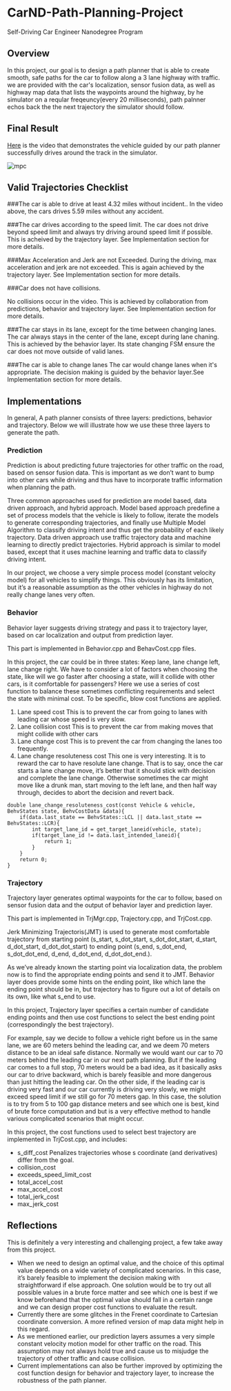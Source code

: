 # CarND-Path-Planning-Project
Self-Driving Car Engineer Nanodegree Program


## Overview
In this project, our goal is to design a path planner that is able to create smooth, safe paths for the car to follow along a 3 lane highway with traffic.  
we are provided with the car's localization, sensor fusion data, as well as highway map data that lists the waypoints around the highway, by he simulator on a reqular freqeuncy(every 20 milliseconds), path palnner echos back the the next trajectory the simulator should follow.

## Final Result  

[Here](https://youtu.be/VhpZXRPkfrs) is the video that demonstrates the vehicle guided by our path planner successfully drives around the track in the simulator.

![mpc](./mpc.png)

## Valid Trajectories Checklist  

###The car is able to drive at least 4.32 miles without incident..
In the video above, the cars drives 5.59 miles without any accident.

###The car drives according to the speed limit.
The car does not drive beyond speed limit and always try driving around speed limit if possible. This is acheived by the trajectory layer. See Implementation section for more details.

###Max Acceleration and Jerk are not Exceeded.
During the driving, max acceleration and jerk are not exceeded. This is again achieved by the trajectory layer. See Implementation section for more details.

###Car does not have collisions.

No collisions occur in the video. This is achieved by collaboration from predictions, behavior and trajectory layer. See Implementation section for more details.

###The car stays in its lane, except for the time between changing lanes.
The car always stays in the center of the lane, except during lane chaning. This is achieved by the behavior layer. Its state changing FSM ensure the car does not move outside of valid lanes.

###The car is able to change lanes
The car would change lanes when it's appropriate. The decision making is guided by the behavior layer.See Implementation section for more details.


## Implementations

In general, A path planner consists of three layers: predictions, behavior and trajectory. Below we will illustrate how we use these three layers to generate the path.

###  Prediction
Prediction is about predicting future trajectories for other traffic on the road, based on sensor fusion data. This is important as we don’t want to bump into other cars while driving and thus have to incorporate traffic information when planning the path.

Three common approaches used for prediction are model based, data driven approach, and hybrid approach. Model based approach predefine a set of process models that the vehicle is likely to follow, iterate the models to generate corresponding trajectories, and finally use Multiple Model Algorithm to classify driving intent and thus get the probability of each likely trajectory. Data driven approach use traffic trajectory data and machine learning to directly predict trajectories. Hybrid approach is similar to model based, except that it uses machine learning and traffic data to classify driving intent.

In our project, we choose a very simple process model (constant velocity model) for all vehicles to simplify things. This obviously has its limitation, but it’s a reasonable assumption as the other vehicles in highway do not really change lanes very often. 

### Behavior

Behavior layer suggests driving strategy and pass it to trajectory layer, based on car localization and output from prediction layer.

This part is implemented in Behavior.cpp and BehavCost.cpp files.

In this project, the car could be in three states: Keep lane, lane change left, lane change right. We have to consider a lot of factors when choosing the state, like will we go faster after choosing a state, will it collide with other cars, is it comfortable for passengers?  Here we use a series of cost function to balance these sometimes conflicting requirements and select the state with minimal cost. To be specific, blow cost functions are applied.

1.	Lane speed cost
This is to prevent the car from going to lanes with leading car whose speed is very slow.
2.	Lane collision cost
This is to prevent the car from making moves that might collide with other cars
3.	Lane change cost
This is to prevent the car from changing the lanes too frequently.
4.	Lane change resoluteness cost
This one is very interesting. It is to reward the car to have resolute lane change. That is to say, once the car starts a lane change move, it’s better that it should stick with decision and complete the lane change. Otherwise sometimes the car might move like a drunk man, start moving to the left lane, and then half way through, decides to abort the decision and revert back.  

```
double lane_change_resoluteness_cost(const Vehicle & vehicle, BehvStates state, BehvCostData &data){
	if(data.last_state == BehvStates::LCL || data.last_state == BehvStates::LCR){
		int target_lane_id = get_target_laneid(vehicle, state);
		if(target_lane_id != data.last_intended_laneid){
			return 1;
		}
	}
	return 0;
}
```

### Trajectory

Trajectory layer generates optimal waypoints for the car to follow, based on sensor fusion data and the output of behavior layer and prediction layer.

This part is implemented in TrjMgr.cpp, Trajectory.cpp, and TrjCost.cpp.

Jerk Minimizing Trajectoris(JMT) is used to generate most comfortable trajectory from starting point (s_start, s_dot_start, s_dot_dot_start, d_start, d_dot_start, d_dot_dot_start) to ending point (s_end, s_dot_end, s_dot_dot_end, d_end, d_dot_end, d_dot_dot_end.).

As we’ve already known the starting point via localization data, the problem now is to find the appropriate ending points and send it to JMT. Behavior layer does provide some hints on the ending point, like which lane the ending point should be in, but trajectory has to figure out a lot of details on its own, like what s_end to use.

In this project, Trajectory layer specifies a certain number of candidate ending points and then use cost functions to select the best ending point (correspondingly the best trajectory).

For example, say we decide to follow a vehicle right before us in the same lane, we are 60 meters behind the leading car, and we deem 70 meters distance to be an ideal safe distance. Normally we would want our car to 70 meters behind the leading car in our next path planning. But if the leading car comes to a full stop, 70 meters would be a bad idea, as it basically asks our car to drive backward, which is barely feasible and more dangerous than just hitting the leading car. On the other side, if the leading car is driving very fast and our car currently is driving very slowly, we might exceed speed limit if we still go for 70 meters gap. In this case, the solution is to try from 5 to 100 gap distance meters and see which one is best, kind of brute force computation and but is a very effective method to handle various complicated scenarios that might occur. 

In this project, the cost functions used to select best trajectory are implemented in TrjCost.cpp, and includes:
* s_diff_cost
Penalizes trajectories whose s coordinate (and derivatives) differ from the goal.
* collision_cost
* exceeds_speed_limit_cost
* total_accel_cost
* max_accel_cost
* total_jerk_cost
* max_jerk_cost



## Reflections

This is definitely a very interesting and challenging project, a few take away from this project.  
* When we need to design an optimal value, and the choice of this optimal value depends on a wide variety of complicated scenarios. In this case, it’s barely feasible to implement the decision making with straightforward if else approach. One solution would be to try out all possible values in a brute force matter and see which one is best if we know beforehand that the optimal value should fall in a certain range and we can design proper cost functions to evaluate the result.
* Currently there are some glitches in the Frenet coordinate to Cartesian coordinate conversion. A more refined version of map data might help in this regard.
* As we mentioned earlier, our prediction layers assumes a very simple constant velocity motion model for other traffic on the road. This assumption may not always hold true and cause us to misjudge the trajectory of other traffic and cause collision. 
* Current implementations can also be further improved by optimizing the cost function design for behavior and trajectory layer, to increase the robustness of the path planner.


   

